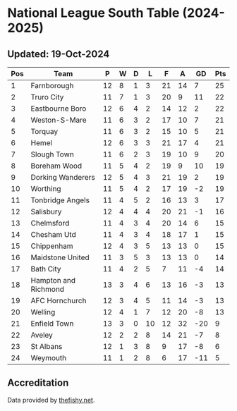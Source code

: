 # National League South Table (2024-2025)
## Updated: 19-Oct-2024

| Pos | Team | P | W | D | L | F | A | GD | Pts |
| --- | --- | --- | --- | --- | --- | --- | --- | --- | --- |
| 1 | Farnborough | 12 | 8 | 1 | 3 | 21 | 14 | 7 | 25 |
| 2 | Truro City | 11 | 7 | 1 | 3 | 20 | 9 | 11 | 22 |
| 3 | Eastbourne Boro | 12 | 6 | 4 | 2 | 14 | 12 | 2 | 22 |
| 4 | Weston-S-Mare | 11 | 6 | 3 | 2 | 17 | 10 | 7 | 21 |
| 5 | Torquay | 11 | 6 | 3 | 2 | 15 | 10 | 5 | 21 |
| 6 | Hemel | 12 | 6 | 3 | 3 | 21 | 17 | 4 | 21 |
| 7 | Slough Town | 11 | 6 | 2 | 3 | 19 | 10 | 9 | 20 |
| 8 | Boreham Wood | 11 | 5 | 4 | 2 | 19 | 9 | 10 | 19 |
| 9 | Dorking Wanderers | 12 | 5 | 4 | 3 | 21 | 19 | 2 | 19 |
| 10 | Worthing | 11 | 5 | 4 | 2 | 17 | 19 | -2 | 19 |
| 11 | Tonbridge Angels | 11 | 4 | 5 | 2 | 16 | 13 | 3 | 17 |
| 12 | Salisbury | 12 | 4 | 4 | 4 | 20 | 21 | -1 | 16 |
| 13 | Chelmsford | 11 | 4 | 3 | 4 | 20 | 14 | 6 | 15 |
| 14 | Chesham Utd | 11 | 4 | 3 | 4 | 18 | 17 | 1 | 15 |
| 15 | Chippenham | 12 | 4 | 3 | 5 | 13 | 13 | 0 | 15 |
| 16 | Maidstone United | 11 | 3 | 5 | 3 | 13 | 13 | 0 | 14 |
| 17 | Bath City | 11 | 4 | 2 | 5 | 7 | 11 | -4 | 14 |
| 18 | Hampton and Richmond | 13 | 3 | 4 | 6 | 13 | 16 | -3 | 13 |
| 19 | AFC Hornchurch | 12 | 3 | 4 | 5 | 11 | 14 | -3 | 13 |
| 20 | Welling | 12 | 4 | 1 | 7 | 12 | 20 | -8 | 13 |
| 21 | Enfield Town | 13 | 3 | 0 | 10 | 12 | 32 | -20 | 9 |
| 22 | Aveley | 12 | 2 | 2 | 8 | 14 | 21 | -7 | 8 |
| 23 | St Albans | 12 | 1 | 3 | 8 | 9 | 17 | -8 | 6 |
| 24 | Weymouth | 11 | 1 | 2 | 8 | 6 | 17 | -11 | 5 |

## Accreditation 

Data provided by [thefishy.net](https://www.thefishy.net/).